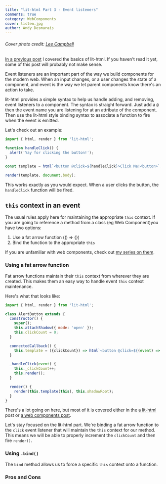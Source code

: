 ```yaml
---
title: "lit-html Part 3 - Event listeners"
comments: true
category: WebComponents
cover: listen.jpg
author: Andy Desmarais
---
```


###### Cover photo credit: [Lee Campbell](https://unsplash.com/@leecampbell)

[In a previous post](/handling-web-component-markup-with-lit-html/) I covered the basics of lit-html. If you haven't read it yet, some of this post will probably not make sense.

Event listeners are an important part of the way we  build components for the modern web. When an input changes, or a user changes the state of a component, and event is the way we let parent components know there's an action to take.

lit-html provides a simple syntax to help us handle adding, and removing, event listeners to a component. The syntax is straight forward. Just add a `@` then the event name you are listening for at an attribute of the component. Then use the lit-html style binding syntax to associate a function to fire when the event is emitted.

Let's check out an example:

```javascript
import { html, render } from 'lit-html';

function handleClick() {
  alert('Yay for clicking the button!');
}

const template = html`<button @click=${handleClick}>Click Me!<button>`;

render(template, document.body);
```

This works exactly as you would expect. When a user clicks the button, the `handleClick` function will be fired.

## `this` context in an event

The usual rules apply here for maintaining the appropriate `this` context. If you are going to reference a method from a class (eg Web Component)you have two options:

1. Use a fat arrow function (() => {})
2. Bind the function to the appropriate `this`

If you are unfamiliar with web components, check out [my series on them](/web-components-part-1/).

### Using a fat arrow function

Fat arrow functions maintain their `this` context from wherever they are created. This makes them an easy way to handle event `this` context maintenance.

Here's what that looks like:

```javascript
import { html, render } from 'lit-html';

class AlertButton extends {
  constructor() {
    super();
    this.attachShadow({ mode: 'open' });
    this.clickCount = 0;
  }

  connectedCallback() {
    this.template = ({clickCount}) => html`<button @click=${(event) => this._handleClick(event)}`;
  }

  _handleClick(event) {
    this._clickCount++;
    this.render();
  }

  render() {
    render(this.template(this), this.shadowRoot);
  }
}
```

There's a lot going on here, but most of it is covered either in the [a lit-html](/handling-web-component-markup-with-lit-html/) post or [a web components post](/web-components-part-1/).

Let's stay focused on the lit-html part. We're binding a fat arrow function to the `click` event listener that will maintain the `this` context for our method. This means we will be able to properly increment the `clickCount` and then fire `render()`.

### Using `.bind()`

The `bind` method allows us to force a specific `this` context onto a function.

### Pros and Cons


